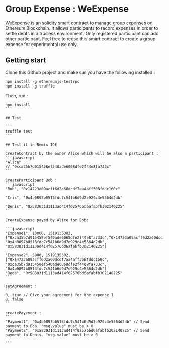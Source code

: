 # Group Expense : WeExpense

WeExpense is an solidity smart contract to manage group expenses on Ethereum Blockchain.
It allows participants to record expenses in order to settle debts in a trusless environment.
Only registered participant can add other participant.
Feel free to reuse this smart contract to create a group expense for experimental use only.

## Getting start

Clone this Github project and make sur you have the following installed :

```
npm install -g ethereumjs-testrpc
npm install -g truffle
```

Then, run :

````
npm install
```

## Test

```
truffle test
```

## Test it in Remix IDE

CreateContract by the owner Alice which will be also a participant :
```javascript
"Alice"
// "0xca35b7d915458ef540ade6068dfe2f44e8fa733c"
```

CreateParticipant Bob :
```javascript
"Bob", "0x14723a09acff6d2a60dcdf7aa4aff308fddc160c"

"Cris", "0x4b0897b0513fdc7c541b6d9d7e929c4e5364d2db"

"Denis", "0x583031d1113ad414f02576bd6afabfb302140225"
```

CreateExpense payed by Alice for Bob:

```javascript
"Expense1", 10000, 1519135382, ["0xca35b7d915458ef540ade6068dfe2f44e8fa733c","0x14723a09acff6d2a60dcdf7aa4aff308fddc160c", "0x4b0897b0513fdc7c541b6d9d7e929c4e5364d2db", "0x583031d1113ad414f02576bd6afabfb302140225"]

"Expense2", 5000, 1519135382, ["0x14723a09acff6d2a60dcdf7aa4aff308fddc160c", "0xca35b7d915458ef540ade6068dfe2f44e8fa733c", "0x4b0897b0513fdc7c541b6d9d7e929c4e5364d2db"]
"Dede", "0x583031d1113ad414f02576bd6afabfb302140225"
```

setAgreement :
```
0, true // Give your agreement for the expense 1
0, false
```

createPayement : 
```
"Payment1", "0x4b0897b0513fdc7c541b6d9d7e929c4e5364d2db" // Send payment to Bob. "msg.value" must be > 0
"Payment2", "0x583031d1113ad414f02576bd6afabfb302140225" // Send payment to Denis. "msg.value" must be > 0

```